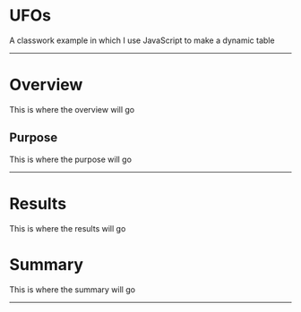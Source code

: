 # UFOs
A classwork example in which I use JavaScript to make a dynamic table

---

# Overview
This is where the overview will go

## Purpose
This is where the purpose will go

---

# Results
This is where the results will go

# Summary 
This is where the summary will go

---
